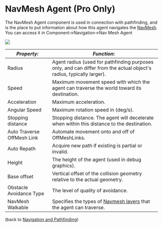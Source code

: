 NavMesh Agent (Pro Only)
========================


The <span class=component>NavMesh Agent</span> component is used in connection with pathfinding, and is the place to put information about how this agent navigates the  [NavMesh](navmeshandpathfinding.html). You can access it in <span class=menu>Component->Navigation->Nav Mesh Agent</span>

![](http://docwiki.hq.unity3d.com/uploads/Main/NavMeshAgent.png)  


|**_Property:_** |**_Function:_** |
|--|--|
|<span class=component>Radius</span>|Agent radius (used for pathfinding purposes only, and can differ from the actual object's radius, typically larger). |
|<span class=component>Speed</span> |Maximum movement speed with which the agent can traverse the world toward its destination.|
|<span class=component>Acceleration</span> |Maximum acceleration.|
|<span class=component>Angular Speed</span> |Maximum rotation speed in (deg/s).|
|<span class=component>Stopping distance</span> |Stopping distance. The agent will decelerate when within this distance to the destination.|
|<span class=component>Auto Traverse OffMesh Link</span>	|Automate movement onto and off of OffMeshLinks.
|<span class=component>Auto Repath</span> |Acquire new path if existing is partial or invalid.
|<span class=component>Height</span>|The height of the agent (used in debug graphics).
|<span class=component>Base offset</span> |Vertical offset of the collision geometry relative to the actual geometry.
|<span class=component>Obstacle Avoidance Type</span> |The level of quality of avoidance.
|<span class=component>NavMesh Walkable</span> |Specifies the types of [Navmesh layers](class-navmeshlayers.html) that the agent can traverse.

(back to [Navigation and Pathfinding](navmeshandpathfinding.html))
